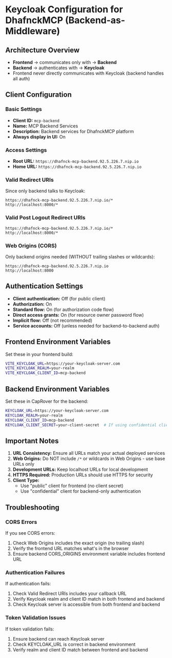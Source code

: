 # Keycloak Configuration for DhafnckMCP (Backend-as-Middleware)

## Architecture Overview
- **Frontend** → communicates only with → **Backend**
- **Backend** → authenticates with → **Keycloak**
- Frontend never directly communicates with Keycloak (backend handles all auth)

## Client Configuration

### Basic Settings
- **Client ID:** `mcp-backend`
- **Name:** MCP Backend Services
- **Description:** Backend services for DhafnckMCP platform
- **Always display in UI:** On

### Access Settings
- **Root URL:** `https://dhafnck-mcp-backend.92.5.226.7.nip.io`
- **Home URL:** `https://dhafnck-mcp-backend.92.5.226.7.nip.io`

### Valid Redirect URIs
Since only backend talks to Keycloak:
```
https://dhafnck-mcp-backend.92.5.226.7.nip.io/*
http://localhost:8000/*
```

### Valid Post Logout Redirect URIs
```
https://dhafnck-mcp-backend.92.5.226.7.nip.io/*
http://localhost:8000/*
```

### Web Origins (CORS)
Only backend origins needed (WITHOUT trailing slashes or wildcards):
```
https://dhafnck-mcp-backend.92.5.226.7.nip.io
http://localhost:8000
```

## Authentication Settings
- **Client authentication:** Off (for public client)
- **Authorization:** On
- **Standard flow:** On (for authorization code flow)
- **Direct access grants:** On (for resource owner password flow)
- **Implicit flow:** Off (not recommended)
- **Service accounts:** Off (unless needed for backend-to-backend auth)

## Frontend Environment Variables
Set these in your frontend build:
```bash
VITE_KEYCLOAK_URL=https://your-keycloak-server.com
VITE_KEYCLOAK_REALM=your-realm
VITE_KEYCLOAK_CLIENT_ID=mcp-backend
```

## Backend Environment Variables
Set these in CapRover for the backend:
```bash
KEYCLOAK_URL=https://your-keycloak-server.com
KEYCLOAK_REALM=your-realm
KEYCLOAK_CLIENT_ID=mcp-backend
KEYCLOAK_CLIENT_SECRET=your-client-secret  # If using confidential client
```

## Important Notes

1. **URL Consistency:** Ensure all URLs match your actual deployed services
2. **Web Origins:** Do NOT include `/*` or wildcards in Web Origins - use base URLs only
3. **Development URLs:** Keep localhost URLs for local development
4. **HTTPS Required:** Production URLs should use HTTPS for security
5. **Client Type:** 
   - Use "public" client for frontend (no client secret)
   - Use "confidential" client for backend-only authentication

## Troubleshooting

### CORS Errors
If you see CORS errors:
1. Check Web Origins includes the exact origin (no trailing slash)
2. Verify the frontend URL matches what's in the browser
3. Ensure backend CORS_ORIGINS environment variable includes frontend URL

### Authentication Failures
If authentication fails:
1. Check Valid Redirect URIs includes your callback URL
2. Verify Keycloak realm and client ID match in both frontend and backend
3. Check Keycloak server is accessible from both frontend and backend

### Token Validation Issues
If token validation fails:
1. Ensure backend can reach Keycloak server
2. Check KEYCLOAK_URL is correct in backend environment
3. Verify realm and client ID match between frontend and backend